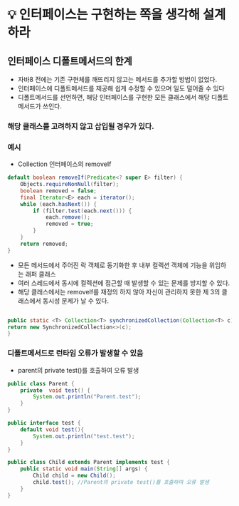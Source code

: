 # 💡 인터페이스는 구현하는 쪽을 생각해 설계하라
## 인터페이스 디폴트메서드의 한계
* 자바8 전에는 기존 구현체를 깨뜨리지 않고는 메서드를 추가할 방법이 없었다.
* 인터페이스에 디폴트메서드를 제공해 쉽게 수정할 수 있으며 일도 덜어줄 수 있다
* 디폴트메서드를 선언하면, 해당 인터페이스를 구현한 모든 클래스에서 해당 디폴트메서드가 쓰인다. 

### 해당 클래스를 고려하지 않고 삽입될 경우가 있다.


### 예시
- Collection 인터페이스의 removeIf
```java
default boolean removeIf(Predicate<? super E> filter) {
    Objects.requireNonNull(filter);
    boolean removed = false;
    final Iterator<E> each = iterator();
    while (each.hasNext()) {
        if (filter.test(each.next())) {
            each.remove();
            removed = true;
        }
    }
    return removed;
}

```

- 모든 메서드에서 주어진 락 객체로 동기화한 후 내부 컬렉션 객체에 기능을 위임하는 래퍼 클래스
- 여러 스레드에서 동시에 컬렉션에 접근할 때 발생할 수 있는 문제를 방지할 수 있다.
- 해당 클래스에서는 removeIf를 재정의 하지 않아 자신이 관리하지 못한 제 3의 클래스에서 동시성 문제가 날 수 있다.
```java

public static <T> Collection<T> synchronizedCollection(Collection<T> c) {
return new SynchronizedCollection<>(c);
}
```

### 디폴트메서드로 런타임 오류가 발생할 수 있음
- parent의 private test()를 호출하여 오류 발생
```java
public class Parent {
    private  void test() {
        System.out.println("Parent.test");
    }
}

public interface test {
    default void test(){
        System.out.println("test.test");
    }
}

public class Child extends Parent implements test {
    public static void main(String[] args) {
        Child child = new Child();
        child.test(); //Parent의 private test()를 호출하여 오류 발생
    }
}

```
